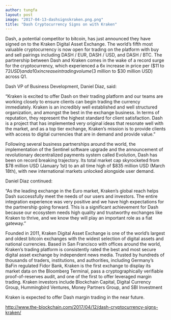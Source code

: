 ```yaml
---
author: tungfa
layout: post
image: "2017-04-13-dashsignskraken.png.png"
title: "Dash Cryptocurrency Signs on with Kraken"
---
```

Dash, a potential competitor to bitcoin, has just announced they have signed on to the Kraken Digital Asset Exchange. The world’s fifth most valuable cryptocurrency is now open for trading on the platform with buy and sell pairings including DASH / EUR, DASH / USD, and DASH / BTC. The partnership between Dash and Kraken comes in the wake of a record surge for the cryptocurrency, which experienced a 6x increase in price per ($11 to $72 USD) and a 10x increase in trading volume ($3 million to $30 million USD) across Q1.

Dash VP of Business Development, Daniel Diaz, said:

“Kraken is excited to offer Dash on their trading platform and our teams are working closely to ensure clients can begin trading the currency immediately. Kraken is an incredibly well established and well structured organization, and amongst the best in the exchange business. In terms of reputation, they represent the highest standard for client satisfaction. Dash is a project that has implemented very original ideas that resonate well with the market, and as a top tier exchange, Kraken’s mission is to provide clients with access to digital currencies that are in demand and provide value.”

Following several business partnerships around the world, the implementation of the Sentinel software upgrade and the announcement of revolutionary decentralized payments system called Evolution, Dash has been on record breaking trajectory. Its total market cap skyrocketed from $78 million USD (January 1st) to an all time high of $835 million USD (March 18th), with new international markets unlocked alongside user demand.

Daniel Diaz continued:

“As the leading exchange in the Euro market, Kraken’s global reach helps Dash successfully meet the needs of our users and investors. The entire integration experience was very positive and we have high expectations for the partnership going forward. This is a significant achievement for Dash because our ecosystem needs high quality and trustworthy exchanges like Kraken to thrive, and we know they will play an important role as a fiat gateway.”

Founded in 2011, Kraken Digital Asset Exchange is one of the world’s largest and oldest bitcoin exchanges with the widest selection of digital assets and national currencies. Based in San Francisco with offices around the world, Kraken’s trading platform is consistently rated the best and most secure digital asset exchange by independent news media. Trusted by hundreds of thousands of traders, institutions, and authorities, including Germany’s BaFin regulated Fidor Bank, Kraken is the first exchange to display its market data on the Bloomberg Terminal, pass a cryptographically verifiable proof-of-reserves audit, and one of the first to offer leveraged margin trading. Kraken investors include Blockchain Capital, Digital Currency Group, Hummingbird Ventures, Money Partners Group, and SBI Investment

Kraken is expected to offer Dash margin trading in the near future.

<http://www.the-blockchain.com/2017/04/12/dash-cryptocurrency-signs-kraken/>

